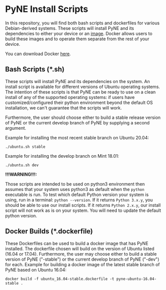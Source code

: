 PyNE Install Scripts
====================

In this repository, you will find both bash scripts and dockerfiles for various 
Debian-derived systems. These scripts will install PyNE and its dependencies to 
either your device or an [image](https://docs.docker.com/get-started/#images-and-containers). 
Docker allows users to build these images and to operate them separate from the rest of
your device.

You can download Docker [here](https://docs.docker.com/get-docker/).

Bash Scripts (*.sh)
-------------------

These scripts will install PyNE and its dependencies on the system.
An install script is available for different versions of Ubuntu operating systems. 
The intention of these scripts is that PyNE can be ready to use on a clean install of any of
the supported operating systems: if users have customized/configured their python environment 
beyond the default OS installation, we can't guarantee that the scripts will work.

Furthermore, the user should choose either to build a stable release version of PyNE or the current
develop branch of PyNE by supplying a second argument. 

Example for installing the most recent stable branch on Ubuntu 20.04:

    ./ubuntu.sh stable
    
Example for installing the develop branch on Mint 18.01:
	
	./ubuntu.sh dev

**!!!WARNING!!!:** 

Those scripts are intended to be used on python3 environment then assumes that 
your system uses python3 as default when the `python` executable is run.
To test which default Python version your system is using, run in a terminal:
`python --version`.
If it returns `Python 3.x.y`, you should be able to use our install scripts.
If it returns `Python 2.x.y`, our install 
script will not work as is on your system. You will need to update the default python 
version.

Docker Builds (*.dockerfile)
----------------------------

These Dockerfiles can be used to build a docker image that has PyNE
installed. The dockerfile chosen will build on the version of Ubuntu
listed (16.04 or 17.04). Furthermore, the user may choose either
to build a stable version of PyNE ("-stable") or the current develop
branch of PyNE ("-dev") for each. Example for building a docker image
of the latest stable branch of PyNE based on Ubuntu 16.04:

    docker build -f ubuntu_16.04-stable.dockerfile -t pyne-ubuntu-16.04-stable .
